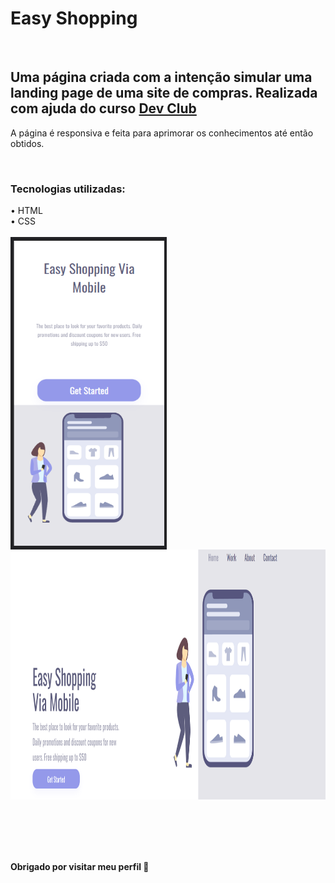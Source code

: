 <h1><b> Easy Shopping </b></h1>
<br>
<h2> Uma página criada com a intenção simular uma landing page de uma site de compras. Realizada com ajuda do curso <a href="http://rodolfomori.com.br/devclub" target=_blank>Dev Club </a></h2>
<p> A página é responsiva e feita para aprimorar os conhecimentos até então obtidos. </p>
<br>
<h3> Tecnologias utilizadas: </h3>
• HTML
<br>
• CSS
<br>
  <br>
<div>
  <img src="https://github.com/JexSparrow/easy-shopping/blob/master/assets/cell.png?raw=true" width= 250px height=500px align= left margin-right= 40px> 
  <img src="https://github.com/JexSparrow/easy-shopping/blob/master/assets/wide.png?raw=true" width= 700px height= 400px align= center margin-bottom= 50px> 
</div>
  <br>
  <br>
  <br>
  <br>
  <br>
  <p> <b> Obrigado por visitar meu perfil <b> 💙</p>
  
